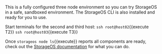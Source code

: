 This is a fully configured three node environment so you can try StorageOS in a safe, sandboxed environment. The StorageOS CLI is also installed and ready for you to use.

Start terminals for the second and third host:
`ssh root@host02`{{execute T2}}
`ssh root@host03`{{execute T3}}

Once `storageos node ls`{{execute}} reports all components are ready, check out the [StorageOS documentation](https://docs.storageos.com) for what you can do.
